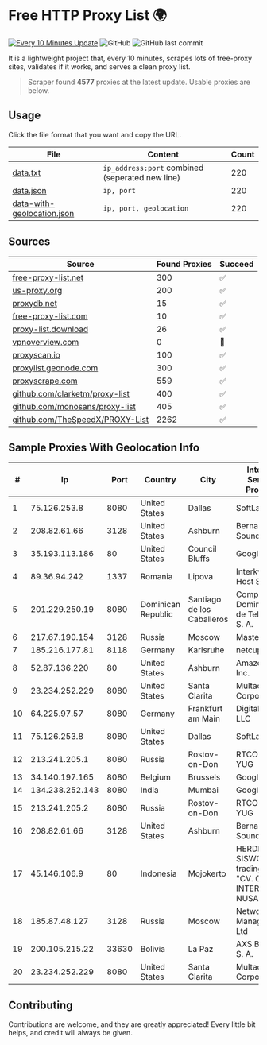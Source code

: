 
# Free HTTP Proxy List 🌍

[![Every 10 Minutes Update](https://github.com/mertguvencli/http-proxy-list/actions/workflows/main.yml/badge.svg?branch=main)](https://github.com/mertguvencli/http-proxy-list/actions/workflows/main.yml)
![GitHub](https://img.shields.io/github/license/mertguvencli/http-proxy-list)
![GitHub last commit](https://img.shields.io/github/last-commit/mertguvencli/http-proxy-list)

It is a lightweight project that, every 10 minutes, scrapes lots of free-proxy sites, validates if it works, and serves a clean proxy list.


> Scraper found **4577** proxies at the latest update. Usable proxies are below.

## Usage

Click the file format that you want and copy the URL.


|File|Content|Count|
|----|-------|-----|
|[data.txt](https://raw.githubusercontent.com/mertguvencli/http-proxy-list/main/proxy-list/data.txt)|`ip_address:port` combined (seperated new line)|220|
|[data.json](https://raw.githubusercontent.com/mertguvencli/http-proxy-list/main/proxy-list/data.json)|`ip, port`|220|
|[data-with-geolocation.json](https://raw.githubusercontent.com/mertguvencli/http-proxy-list/main/proxy-list/data-with-geolocation.json)|`ip, port, geolocation`|220|

## Sources

|Source|Found Proxies|Succeed|
|------|-------------|-------|
|[free-proxy-list.net](https://free-proxy-list.net)|300|✅|
|[us-proxy.org](https://www.us-proxy.org)|200|✅|
|[proxydb.net](http://proxydb.net)|15|✅|
|[free-proxy-list.com](https://free-proxy-list.com/?page=&port=&type%5B%5D=http&type%5B%5D=https&up_time=0&search=Search)|10|✅|
|[proxy-list.download](https://www.proxy-list.download/HTTP)|26|✅|
|[vpnoverview.com](https://vpnoverview.com/privacy/anonymous-browsing/free-proxy-servers)|0|🚫|
|[proxyscan.io](https://www.proxyscan.io)|100|✅|
|[proxylist.geonode.com](https://proxylist.geonode.com/api/proxy-list?limit=300&page=1&sort_by=lastChecked&sort_type=desc&protocols=http,https)|300|✅|
|[proxyscrape.com](https://api.proxyscrape.com/v2/?request=displayproxies&protocol=http&timeout=10000&country=all&ssl=all&anonymity=all)|559|✅|
|[github.com/clarketm/proxy-list](https://raw.githubusercontent.com/clarketm/proxy-list/master/proxy-list-raw.txt)|400|✅|
|[github.com/monosans/proxy-list](https://raw.githubusercontent.com/monosans/proxy-list/main/proxies/http.txt)|405|✅|
|[github.com/TheSpeedX/PROXY-List](https://raw.githubusercontent.com/TheSpeedX/PROXY-List/master/http.txt)|2262|✅|


## Sample Proxies With Geolocation Info

|#|Ip|Port|Country|City|Internet Service Provider|
|-|--|----|-------|----|-------------------------|
|1|75.126.253.8|8080|United States|Dallas|SoftLayer|
|2|208.82.61.66|3128|United States|Ashburn|Bernardi Sounds|
|3|35.193.113.186|80|United States|Council Bluffs|Google LLC|
|4|89.36.94.242|1337|Romania|Lipova|Interkvm Host SRL|
|5|201.229.250.19|8080|Dominican Republic|Santiago de los Caballeros|Compañía Dominicana de Teléfonos S. A.|
|6|217.67.190.154|3128|Russia|Moscow|Mastertel ISP|
|7|185.216.177.81|8118|Germany|Karlsruhe|netcup GmbH|
|8|52.87.136.220|80|United States|Ashburn|Amazon.com, Inc.|
|9|23.234.252.229|8080|United States|Santa Clarita|Multacom Corporation|
|10|64.225.97.57|8080|Germany|Frankfurt am Main|DigitalOcean, LLC|
|11|75.126.253.8|8080|United States|Dallas|SoftLayer|
|12|213.241.205.1|8080|Russia|Rostov-on-Don|RTCOMM-YUG|
|13|34.140.197.165|8080|Belgium|Brussels|Google LLC|
|14|134.238.252.143|8080|India|Mumbai|Google LLC|
|15|213.241.205.2|8080|Russia|Rostov-on-Don|RTCOMM-YUG|
|16|208.82.61.66|3128|United States|Ashburn|Bernardi Sounds|
|17|45.146.106.9|80|Indonesia|Mojokerto|HERDIAN G. SISWOYO trading as "CV. CRON INTERDATA NUSANTARA"|
|18|185.87.48.127|3128|Russia|Moscow|Network Management Ltd|
|19|200.105.215.22|33630|Bolivia|La Paz|AXS Bolivia S. A.|
|20|23.234.252.229|8080|United States|Santa Clarita|Multacom Corporation|



## Contributing

Contributions are welcome, and they are greatly appreciated! Every
little bit helps, and credit will always be given.


